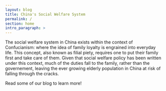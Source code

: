 ```yaml
---
layout: blog
title: China's Social Welfare System
permalink: /
section: home
intro_paragraph: >
---
```


The social welfare system in China exists within the context of Confucianism:
where the idea of family loyalty is engrained into everyday life. This concept,
also known as filial piety, requires one to put their family first and take
care of them. Given that social welfare policy has been written under this context,
much of the duties fall to the family, rather than the governement, leaving
the ever growing elderly population in China at risk of falling through the cracks.

Read some of our blog to learn more!